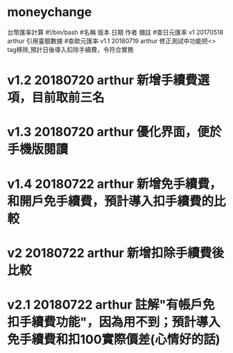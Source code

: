 # moneychange
台幣匯率計算
#!/bin/bash
#名稱           版本     日期            作者    備註
#查日元匯率      v1      20170518        arthur  引用臺銀數據
#查歐元匯率      v1.1    20180719        arthur  修正測試中功能把<> tag移除,預計日後導入扣除手續費，令符合實務
#               v1.2    20180720        arthur  新增手續費選項，目前取前三名
#               v1.3    20180720        arthur  優化界面，便於手機版閱讀
#               v1.4    20180722        arthur  新增免手續費，和開戶免手續費，預計導入扣手續費的比較
#               v2      20180722        arthur  新增扣除手續費後比較
#               v2.1    20180722        arthur  註解"有帳戶免扣手續費功能"，因為用不到；預計導入免手續費和扣100實際價差(心情好的話)
